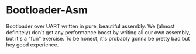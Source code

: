 # Bootloader-Asm

Bootloader over UART written in pure, beautiful assembly.
We (almost definitely) don't get any performance boost by writing all our own
assembly, but it's a "fun" exercise.
To be honest, it's probably gonna be pretty bad but hey good experience.
